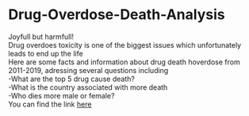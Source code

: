 # Drug-Overdose-Death-Analysis
Joyfull but harmfull!  
Drug overdoes toxicity is one of the biggest issues which unfortunately leads to end up the life   
Here are some facts and information about drug death hoverdose from 2011-2019,  adressing several questions including  
-What are the top 5 drug cause death?  
  -What is the country associated with more death  
  -Who dies more male or female?  
You can find the link [here](https://fatimahalamer.github.io/Drug-Overdose-Death-Analysis/drug-overdose-dataset-analysis.html)
